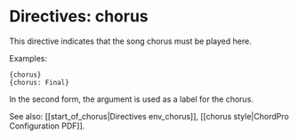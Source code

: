 # Directives: chorus

This directive indicates that the song chorus must be played here. 

Examples:

    {chorus}
    {chorus: Final}

In the second form, the argument is used as a label for the chorus. 

See also: [[start_of_chorus|Directives env_chorus]],
	[[chorus style|ChordPro Configuration PDF]].
